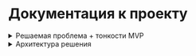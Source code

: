 # Документация к проекту

<details>
<summary> Решаемая проблема + тонкости MVP</summary>
<div class="toggle-content">
Для демонстрации своих навыков решил смоделировать такую ситуацию. Человек записывает данные о своём сне. Атритбуты записи простые:
- Дата измерения
- Время подъёма
- Время отбоя

![изображение](./pictures/q.png)

Пользователь хочет получить аналитику своих данных, например чтобы оценить динамику изменений своего режима сна

### Цель продукта: предоставить пользователю аналитику его данных "из коробки"==быстро, просто и понятно   

Несколько замечаний:
- Данные не делал сильно разношёрстными, чтобы не усложнять разработку MVP
- Для данного MVP предполагается строгая схема входных данных 
</div>
</details>

<details>
<summary> Архитектура решения</summary>
<div class="toggle-content">

![изображение](./pictures/architecture.png)

- С локальной машины пользователь пробрасывает bind-mount, содержащий исследуемый csv-файл
- first_dag
  - Его задача: постоянный поиск файла-источника в bind-mount раз в 3 минуты
  - Если csv-файл нашёлся -> можно обновлять данные в postgres (=хранилище сырых данных) 
  - В случае успеха, он совершает update данных в postgres
- Second_dag
  - Его задача это доставка сырых данных в витрины данных (=плацдарм для дашборда)   
  - Он запускается также раз в 3 минуты, и начинается с сенсора:
    - Который показывает, произошли изменения в postgres или нет. Если нет -> дальше даг не пойдёт 
    - Сенсор работает по метаданным postgres: были или нет изменения в базе за последние 3 минуты 
 - Если всё-таки изменения случились, то даг, разделившись на две ветки, перезаписывает две витрины
  - Ветки делают truncate витрин + их полный перерасчет. ClickHouse'овское insert-only!
- Далее идет сборка дашборда на графане по мотивам двух витрин 
 - Витрины предосталвяют множественный линейный график для отбоя, подъема и продолжительности сна + их плавающих значений 
 - А  также динамику 3 основных метрик: подъем, отбой и продолжмтельность сна в разрезе по дням недели

  
_______________________________
коммиты исходного репозитория:

![изображение](./pictures/коммиты.png)

</div>
</details>
